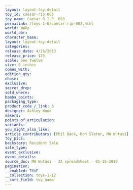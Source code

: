 ```yaml
---
layout: layout-toy-detail 
toy_id: caesar-rip-003
toy_name: Caesar R.I.P. 003
permalink: /toys-1-6/caesar-rip-003.html
world: WWRp
world_abr: 
character_base: 
layout: layout-toy-detail
categories: 
release_date: 4/26/2013
release_price: $75 
scale: one twelve
size: 6 inches
comes_with: 
edition_qty: 
chase: 
exclusive: 
secret_drop: 
sold_where: 
bamba_points: 
packaging_type: 
product_code_/_link: 3
designer: Ashley Wood
makers: 
points_of_articulation: 
variants: 
you_might_also_like: 
article_contributors: [Phil Back, Don Slater, MW Wutasi]
toy_pics: 
backstory: Resident Sale
sale_type: 
event_exclusive: 
event_details: 
source_doc: MW Wutasi - 3A spreadsheet - 01-15-2019
pagination: 
__enabled: TRUE
__collection: toys-1-12
__sort_field: toy_name'
---
```

